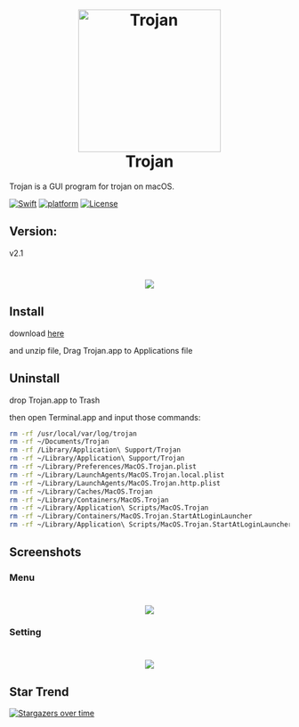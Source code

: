 <h1 align="center">
  <img src="https://github.com/paradiseduo/Trojan/blob/master/img/icon.png" alt="Trojan" width="256">
  <br>
  Trojan
  <br>
</h1>

Trojan is a GUI program for trojan on macOS.

[![Swift](https://img.shields.io/badge/swift-5.2-orange.svg)](https://swift.org/)
[![platform](https://img.shields.io/badge/platform-macOS-green.svg)](https://github.com/MobSF/Mobile-Security-Framework-MobSF/)
[![License](https://img.shields.io/:license-GPL--3.0--only-blue.svg)](https://www.gnu.org/licenses/gpl-3.0.html)

## Version:

v2.1

<h1 align="center">
  <img src="https://github.com/paradiseduo/Trojan/blob/master/img/version.png">
</h1>


## Install
download [here](https://github.com/paradiseduo/Trojan/releases)

and unzip file, Drag Trojan.app to Applications file

## Uninstall
drop Trojan.app to Trash

then open Terminal.app and input those commands:
```bash
rm -rf /usr/local/var/log/trojan
rm -rf ~/Documents/Trojan
rm -rf /Library/Application\ Support/Trojan
rm -rf ~/Library/Application\ Support/Trojan
rm -rf ~/Library/Preferences/MacOS.Trojan.plist
rm -rf ~/Library/LaunchAgents/MacOS.Trojan.local.plist
rm -rf ~/Library/LaunchAgents/MacOS.Trojan.http.plist
rm -rf ~/Library/Caches/MacOS.Trojan
rm -rf ~/Library/Containers/MacOS.Trojan
rm -rf ~/Library/Application\ Scripts/MacOS.Trojan
rm -rf ~/Library/Containers/MacOS.Trojan.StartAtLoginLauncher
rm -rf ~/Library/Application\ Scripts/MacOS.Trojan.StartAtLoginLauncher
```

## Screenshots

### Menu
<h1 align="center">
  <img src="https://github.com/paradiseduo/Trojan/blob/master/img/menu.png">
</h1>

### Setting
<h1 align="center">
  <img src="https://github.com/paradiseduo/Trojan/blob/master/img/setting.png">
</h1>

## Star Trend
[![Stargazers over time](https://starchart.cc/paradiseduo/Trojan.svg)](https://starchart.cc/paradiseduo/Trojan)
